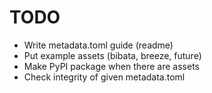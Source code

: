# TODO
- Write metadata.toml guide (readme)
- Put example assets (bibata, breeze, future)
- Make PyPI package when there are assets
- Check integrity of given metadata.toml
